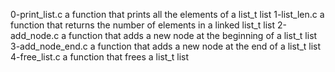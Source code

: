 0-print_list.c a function that prints all the elements of a list_t list
1-list_len.c a function that returns the number of elements in a linked list_t list
2-add_node.c a function that adds a new node at the beginning of a list_t list
3-add_node_end.c a function that adds a new node at the end of a list_t list
4-free_list.c a function that frees a list_t list
